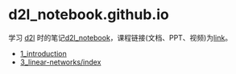 # d2l_notebook.github.io

学习 [d2l](https://zh.d2l.ai/chapter_installation/index.html) 时的笔记[d2l_notebook](https://github.com/nkwejj/d2l_notebook.github.io)，课程链接(文档、PPT、视频)为[link](https://courses.d2l.ai/zh-v2/)。

* [1_introduction](1_introduction.md)
* [3_linear-networks/index](3_linear-networks/index.md)
